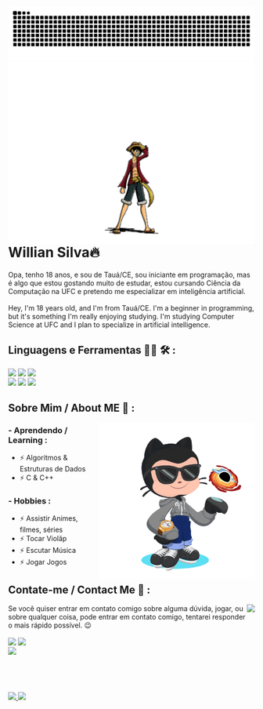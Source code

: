![Snake animation](https://github.com/WillianSilva51/WillianSilva51/blob/output/github-contribution-grid-snake.svg)
  <img align="right" height="372cm" src="https://github.com/WillianSilva51/WillianSilva51/blob/main/assets/luffy.gif">
<div>
  

  
  <h1>Willian Silva🔥</h1>
  
  Opa, tenho 18 anos, e sou de Tauá/CE, sou iniciante em programação, mas é algo que estou gostando muito de estudar, estou cursando Ciência da Computação na UFC e pretendo me especializar em     inteligência artificial.
</br>
</br>
  Hey, I'm 18 years old, and I'm from Tauá/CE. I'm a beginner in programming, but it's something I'm really enjoying studying. I'm studying Computer Science at UFC and I plan to specialize in artificial intelligence.
</br>
  
</div>

<div>
  
  <h2>Linguagens e Ferramentas 👨‍💻 🛠 :</h2>
    <img height="65cm" src="https://cdn.jsdelivr.net/gh/devicons/devicon@latest/icons/c/c-original.svg" />
    <img height="65cm" src="https://cdn.jsdelivr.net/gh/devicons/devicon@latest/icons/cplusplus/cplusplus-original.svg" />
    <img height="65cm" src="https://github.com/WillianSilva51/WillianSilva51/assets/161375086/993abfb3-5978-4623-bc0b-44cc42e6d65b"/>
</br>
    <img height="65cm" src="https://cdn.jsdelivr.net/gh/devicons/devicon@latest/icons/vscode/vscode-original-wordmark.svg" />
    <img height="65cm" src="https://cdn.jsdelivr.net/gh/devicons/devicon@latest/icons/windows11/windows11-original.svg" />
    <img height="65cm" src="https://cdn.jsdelivr.net/gh/devicons/devicon@latest/icons/github/github-original.svg" />
          
</div>

<div>
  
 <h2>Sobre Mim / About ME 💬 :</h2>
    <img align="right" height="320cm" src="https://github.com/WillianSilva51/WillianSilva51/blob/main/assets/octocat-1713400518478.png"/> 
  <h3>- Aprendendo / Learning :</h3>
    <ul>
      <li>⚡ Algoritmos & Estruturas de Dados</li>
      <li>⚡ C & C++</li>
    </ul>
    
 <h3>- Hobbies :</h3>
  <ul>
    <li>⚡ Assistir Animes, filmes, séries</li>
    <li>⚡ Tocar Violãp</li>
    <li>⚡ Escutar Música</li>
    <li>⚡ Jogar Jogos</li>
  </ul>

</div>

</div>
<h2>Contate-me / Contact Me 📱 :</h2>
 <img align="right" height="270cm" src="https://media1.tenor.com/m/xZ5SDUwoDgYAAAAC/jojo-pose-jotaro.gif"/> 
Se você quiser entrar em contato comigo sobre alguma dúvida, jogar, ou sobre qualquer coisa, pode entrar em contato comigo, tentarei responder o mais rápido possível. 😉
</br></br>
  <a href="https://www.linkedin.com/in/willian-silva01/" target="_blank"><img loading="lazy" height="50cm"src="https://github.com/Xx-Ashutosh-xX/Xx-Ashutosh-xX/blob/master/assets/icons/linkedin.png" target="_blank"></a>
  <a href="mailto:antonio.willian051@gmail.com" target="_blank"><img loading="lazy" height="50cm" src="https://github.com/Xx-Ashutosh-xX/Xx-Ashutosh-xX/blob/master/assets/icons/gmail.png" target="_blank"></a>
  </br>
   <a href="https://steamcommunity.com/id/DARKSEID_X/" target="_blank"><img loading="lazy" height="50cm" src="https://github.com/Xx-Ashutosh-xX/Xx-Ashutosh-xX/blob/master/assets/icons/steam.png" target="_blank"></a>
<div>
</br></br>
  
<div>
<h1></h1>
  <a href="https://github.com/WillianSilva51">
  <img loading="lazy" height="150em" src="https://github-readme-stats.vercel.app/api?username=WillianSilva51&show_icons=true&theme=dracula&include_all_commits=true&count_private=true"/>
  <img loading="lazy" height="145em" src="https://github-readme-stats.vercel.app/api/top-langs/?username=WillianSilva51&layout=compact&langs_count=7&theme=dracula"/>
</div>
